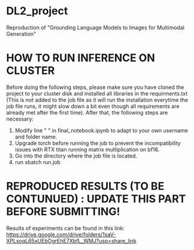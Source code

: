 # DL2_project
Reproduction of "Grounding Language Models to Images for Multimodal Generation"

# HOW TO RUN INFERENCE ON CLUSTER
Before doing the following steps, please make sure you have cloned the project to your cluster disk and installed all libraries in the requirments.txt (This is not added to the job file as it will run the installation everytime the job file runs, it might slow down a bit even though all requirements are already met after the first time).
After that, the following steps are necessary:
1. Modify line " " in final_notebook.ipynb to adapt to your own username and folder name.
2. Upgrade torch before running the job to prevent the incompatibility issues with RTX titan running matrix multiplication on bf16. 
3. Go into the directory where the job file is located. 
4. run sbatch run.job

# REPRODUCED RESULTS (TO BE CONTUNUED) : UPDATE THIS PART BEFORE SUBMITTING!
Results of experiments can be found in this link:
https://drive.google.com/drive/folders/1saV-XPLsoqL65xUEbOgrEhE7XbfL_WMJ?usp=share_link
